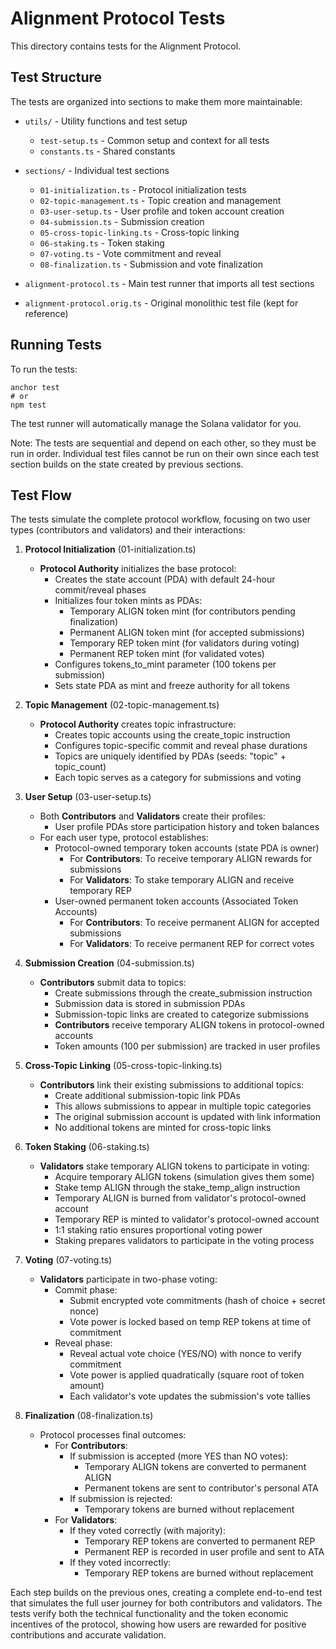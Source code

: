 # Alignment Protocol Tests

This directory contains tests for the Alignment Protocol.

## Test Structure

The tests are organized into sections to make them more maintainable:

- `utils/` - Utility functions and test setup
  - `test-setup.ts` - Common setup and context for all tests
  - `constants.ts` - Shared constants

- `sections/` - Individual test sections
  - `01-initialization.ts` - Protocol initialization tests
  - `02-topic-management.ts` - Topic creation and management
  - `03-user-setup.ts` - User profile and token account creation
  - `04-submission.ts` - Submission creation
  - `05-cross-topic-linking.ts` - Cross-topic linking
  - `06-staking.ts` - Token staking
  - `07-voting.ts` - Vote commitment and reveal
  - `08-finalization.ts` - Submission and vote finalization

- `alignment-protocol.ts` - Main test runner that imports all test sections
- `alignment-protocol.orig.ts` - Original monolithic test file (kept for reference)

## Running Tests

To run the tests:

```
anchor test
# or
npm test
```

The test runner will automatically manage the Solana validator for you.

Note: The tests are sequential and depend on each other, so they must be run in order. Individual test files cannot be run on their own since each test section builds on the state created by previous sections.

## Test Flow

The tests simulate the complete protocol workflow, focusing on two user types (contributors and validators) and their interactions:

1. **Protocol Initialization** (01-initialization.ts)
   - **Protocol Authority** initializes the base protocol:
     - Creates the state account (PDA) with default 24-hour commit/reveal phases
     - Initializes four token mints as PDAs:
       - Temporary ALIGN token mint (for contributors pending finalization)
       - Permanent ALIGN token mint (for accepted submissions)
       - Temporary REP token mint (for validators during voting)
       - Permanent REP token mint (for validated votes)
     - Configures tokens_to_mint parameter (100 tokens per submission)
     - Sets state PDA as mint and freeze authority for all tokens

2. **Topic Management** (02-topic-management.ts)
   - **Protocol Authority** creates topic infrastructure:
     - Creates topic accounts using the create_topic instruction
     - Configures topic-specific commit and reveal phase durations
     - Topics are uniquely identified by PDAs (seeds: "topic" + topic_count)
     - Each topic serves as a category for submissions and voting

3. **User Setup** (03-user-setup.ts)
   - Both **Contributors** and **Validators** create their profiles:
     - User profile PDAs store participation history and token balances
   - For each user type, protocol establishes:
     - Protocol-owned temporary token accounts (state PDA is owner)
       - For **Contributors**: To receive temporary ALIGN rewards for submissions
       - For **Validators**: To stake temporary ALIGN and receive temporary REP
     - User-owned permanent token accounts (Associated Token Accounts)
       - For **Contributors**: To receive permanent ALIGN for accepted submissions
       - For **Validators**: To receive permanent REP for correct votes

4. **Submission Creation** (04-submission.ts)
   - **Contributors** submit data to topics:
     - Create submissions through the create_submission instruction 
     - Submission data is stored in submission PDAs
     - Submission-topic links are created to categorize submissions
     - **Contributors** receive temporary ALIGN tokens in protocol-owned accounts
     - Token amounts (100 per submission) are tracked in user profiles

5. **Cross-Topic Linking** (05-cross-topic-linking.ts)
   - **Contributors** link their existing submissions to additional topics:
     - Create additional submission-topic link PDAs
     - This allows submissions to appear in multiple topic categories
     - The original submission account is updated with link information
     - No additional tokens are minted for cross-topic links

6. **Token Staking** (06-staking.ts)
   - **Validators** stake temporary ALIGN tokens to participate in voting:
     - Acquire temporary ALIGN tokens (simulation gives them some)
     - Stake temp ALIGN through the stake_temp_align instruction
     - Temporary ALIGN is burned from validator's protocol-owned account
     - Temporary REP is minted to validator's protocol-owned account
     - 1:1 staking ratio ensures proportional voting power
     - Staking prepares validators to participate in the voting process

7. **Voting** (07-voting.ts)
   - **Validators** participate in two-phase voting:
     - Commit phase:
       - Submit encrypted vote commitments (hash of choice + secret nonce)
       - Vote power is locked based on temp REP tokens at time of commitment
     - Reveal phase:
       - Reveal actual vote choice (YES/NO) with nonce to verify commitment
       - Vote power is applied quadratically (square root of token amount)
       - Each validator's vote updates the submission's vote tallies

8. **Finalization** (08-finalization.ts)
   - Protocol processes final outcomes:
     - For **Contributors**:
       - If submission is accepted (more YES than NO votes):
         - Temporary ALIGN tokens are converted to permanent ALIGN
         - Permanent tokens are sent to contributor's personal ATA
       - If submission is rejected:
         - Temporary tokens are burned without replacement
     - For **Validators**:
       - If they voted correctly (with majority):
         - Temporary REP tokens are converted to permanent REP
         - Permanent REP is recorded in user profile and sent to ATA
       - If they voted incorrectly:
         - Temporary REP tokens are burned without replacement

Each step builds on the previous ones, creating a complete end-to-end test that simulates the full user journey for both contributors and validators. The tests verify both the technical functionality and the token economic incentives of the protocol, showing how users are rewarded for positive contributions and accurate validation.